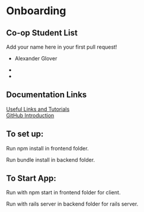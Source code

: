 # Onboarding

## Co-op Student List
Add your name here in your first pull request!

- Alexander Glover

- 

- 

## Documentation Links

[Useful Links and Tutorials](tutorials/tutorials.md)  
[GitHub Introduction](tutorials/github.md)


## To set up:

Run npm install in frontend folder.

Run bundle install in backend folder.

## To Start App:

Run with npm start in frontend folder for client.

Run with rails server in backend folder for rails server.
